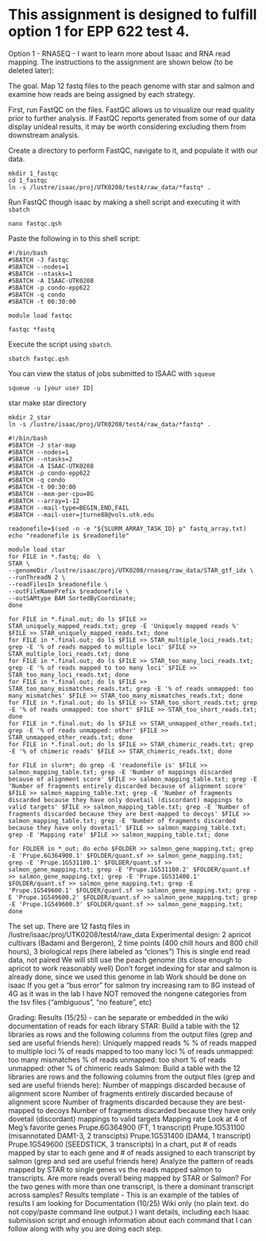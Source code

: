 # This assignment is designed to fulfill option 1 for EPP 622 test 4. 

Option 1 - RNASEQ - I want to learn more about Isaac and RNA read mapping. The instructions to the assignment are shown below (to be deleted later):
 
The goal.
Map 12 fastq files to the peach genome with star and salmon and examine how reads are being assigned by each strategy.

First, run FastQC on the files. FastQC allows us to visualize our read quality prior to further analysis. If FastQC reports generated from some of our data display unideal results, it may be worth considering excluding them from downstream analysis. 

Create a directory to perform FastQC, navigate to it, and populate it with our data.
```
mkdir 1_fastqc
cd 1_fastqc
ln -s /lustre/isaac/proj/UTK0208/test4/raw_data/*fastq* .
```

Run FastQC though isaac by making a shell script and executing it with `sbatch`
```
nano fastqc.qsh
```

Paste the following in to this shell script:
```
#!/bin/bash
#SBATCH -J fastqc
#SBATCH --nodes=1
#SBATCH --ntasks=1
#SBATCH -A ISAAC-UTK0208
#SBATCH -p condo-epp622
#SBATCH -q condo
#SBATCH -t 00:30:00

module load fastqc

fastqc *fastq
```

Execute the script using `sbatch`.
```
sbatch fastqc.qsh
```

You can view the status of jobs submitted to ISAAC with `squeue`
```
squeue -u [your user ID]
```



star
make star directory
```
mkdir 2_star
ln -s /lustre/isaac/proj/UTK0208/test4/raw_data/*fastq* .

#!/bin/bash
#SBATCH -J star-map
#SBATCH --nodes=1
#SBATCH --ntasks=2
#SBATCH -A ISAAC-UTK0208
#SBATCH -p condo-epp622
#SBATCH -q condo
#SBATCH -t 00:30:00
#SBATCH --mem-per-cpu=8G
#SBATCH --array=1-12
#SBATCH --mail-type=BEGIN,END,FAIL
#SBATCH --mail-user=jturne88@vols.utk.edu

readonefile=$(sed -n -e "${SLURM_ARRAY_TASK_ID} p" fastq_array.txt)
echo "readonefile is $readonefile"

module load star
for FILE in *.fastq; do  \
STAR \
--genomeDir /lustre/isaac/proj/UTK0208/rnaseq/raw_data/STAR_gtf_idx \
--runThreadN 2 \
--readFilesIn $readonefile \
--outFileNamePrefix $readonefile \
--outSAMtype BAM SortedByCoordinate;
done
```

```
for FILE in *.final.out; do ls $FILE >> STAR_uniquely_mapped_reads.txt; grep -E 'Uniquely mapped reads %' $FILE >> STAR_uniquely_mapped_reads.txt; done
for FILE in *.final.out; do ls $FILE >> STAR_multiple_loci_reads.txt; grep -E '% of reads mapped to multiple loci' $FILE >> STAR_multiple_loci_reads.txt; done
for FILE in *.final.out; do ls $FILE >> STAR_too_many_loci_reads.txt; grep -E '% of reads mapped to too many loci' $FILE >> STAR_too_many_loci_reads.txt; done
for FILE in *.final.out; do ls $FILE >> STAR_too_many_mismatches_reads.txt; grep -E '% of reads unmapped: too many mismatches' $FILE >> STAR_too_many_mismatches_reads.txt; done
for FILE in *.final.out; do ls $FILE >> STAR_too_short_reads.txt; grep -E '% of reads unmapped: too short' $FILE >> STAR_too_short_reads.txt; done
for FILE in *.final.out; do ls $FILE >> STAR_unmapped_other_reads.txt; grep -E '% of reads unmapped: other' $FILE >> STAR_unmapped_other_reads.txt; done
for FILE in *.final.out; do ls $FILE >> STAR_chimeric_reads.txt; grep -E '% of chimeric reads' $FILE >> STAR_chimeric_reads.txt; done
```

```
for FILE in slurm*; do grep -E 'readonefile is' $FILE >> salmon_mapping_table.txt; grep -E 'Number of mappings discarded because of alignment score' $FILE >> salmon_mapping_table.txt; grep -E 'Number of fragments entirely discarded because of alignment score' $FILE >> salmon_mapping_table.txt; grep -E 'Number of fragments discarded because they have only dovetail (discordant) mappings to valid targets' $FILE >> salmon_mapping_table.txt; grep -E 'Number of fragments discarded because they are best-mapped to decoys' $FILE >> salmon_mapping_table.txt; grep -E 'Number of fragments discarded because they have only dovetail' $FILE >> salmon_mapping_table.txt; grep -E 'Mapping rate' $FILE >> salmon_mapping_table.txt; done
```

```
for FOLDER in *_out; do echo $FOLDER >> salmon_gene_mapping.txt; grep -E 'Prupe.6G364900.1' $FOLDER/quant.sf >> salmon_gene_mapping.txt; grep -E 'Prupe.1G531100.1' $FOLDER/quant.sf >> salmon_gene_mapping.txt; grep -E 'Prupe.1G531100.2' $FOLDER/quant.sf >> salmon_gene_mapping.txt; grep -E 'Prupe.1G531400.1' $FOLDER/quant.sf >> salmon_gene_mapping.txt; grep -E 'Prupe.1G549600.1' $FOLDER/quant.sf >> salmon_gene_mapping.txt; grep -E 'Prupe.1G549600.2' $FOLDER/quant.sf >> salmon_gene_mapping.txt; grep -E 'Prupe.1G549600.3' $FOLDER/quant.sf >> salmon_gene_mapping.txt; done
```



The set up.
There are 12 fastq files in /lustre/isaac/proj/UTK0208/test4/raw_data
Experimental design: 2 apricot cultivars (Badami and Bergeron), 2 time points (400 chill hours and 800 chill hours), 3 biological reps (here labeled as “clones”)
This is single end read data, not paired
We will still use the peach genome (its close enough to apricot to work reasonably well)
Don’t forget indexing for star and salmon is already done, since we used this genome in lab
Work should be done on isaac
If you get a “bus error” for salmon try increasing ram to 8G instead of 4G as it was in the lab
I have NOT removed the nongene categories from the tsv files (“ambiguous”, “no feature”, etc)
 
Grading:
Results (15/25) - can be separate or embedded in the wiki documentation of reads for each library
 STAR: Build a table with the 12 libraries as rows and the following columns from the output files (grep and sed are useful friends here):
Uniquely mapped reads %
% of reads mapped to multiple loci
% of reads mapped to too many loci
% of reads unmapped: too many mismatches
% of reads unmapped: too short
% of reads unmapped: other
% of chimeric reads
Salmon: Build a table with the 12 libraries are rows and the following columns from the output files (grep and sed are useful friends here):
Number of mappings discarded because of alignment score 
Number of fragments entirely discarded because of alignment score
Number of fragments discarded because they are best-mapped to decoys
Number of fragments discarded because they have only dovetail (discordant) mappings to valid targets
Mapping rate
Look at 4 of Meg’s favorite genes
Prupe.6G364900 (FT, 1 transcript)
Prupe.1G531100 (misannotated DAM1-3, 2 transcipts)
Prupe.1G531400  (DAM4, 1 transcript)
Prupe.1G549600 (SEEDSTICK, 3 transcripts)
In a chart, put # of reads mapped by star to each gene and # of reads assigned to each transcript by salmon (grep and sed are useful friends here)
Analyze the pattern of reads mapped by STAR to single genes vs the reads mapped salmon to transcripts. Are more reads overall being mapped by STAR or Salmon? For the two genes with more than one transcript, is there a dominant transcript across samples? 
Results template - This is an example of the tables of results I am looking for
Documentation (10/25)
 Wiki only (no plain text. do not copy/paste command line output.)
 I want details, including each Isaac submission script and enough information about each command that I can follow along with why you are doing each step.
